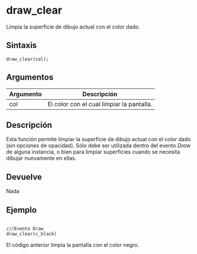 # draw_clear

Limpia la superficie de dibujo actual con el color dado.

## Sintaxis

  
```gml  
draw_clear(col);  
```  

## Argumentos

Argumento|Descripción|  
---|---|  
col|El color con el cual limpiar la pantalla.|  

## Descripción

Esta función permite limpiar la superficie de dibujo actual con el color dado (sin opciones de opacidad). Sólo debe ser utilizada dentro del evento _Draw_ de alguna instancia, o bien para limpiar superficies cuando se necesita dibujar nuevamente en ellas.

## Devuelve

Nada

## Ejemplo

  
```gml  
    
///Evento Draw  
draw_clear(c_black)  
```  
El código anterior limpia la pantalla con el color negro.